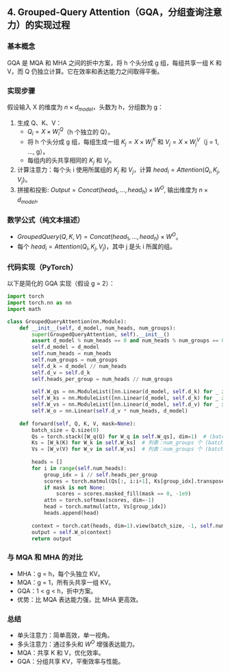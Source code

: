 ## 4. Grouped-Query Attention（GQA，分组查询注意力）的实现过程

### 基本概念
GQA 是 MQA 和 MHA 之间的折中方案，将 h 个头分成 g 组，每组共享一组 K 和 V，而 Q 仍独立计算。它在效率和表达能力之间取得平衡。

### 实现步骤
假设输入 X 的维度为 $n × d_{model}$，头数为 h，分组数为 g：
1. 生成 Q、K、V：
    - $Q_i = X × W_i^Q$（h 个独立的 Q）。
    - 将 h 个头分成 g 组，每组生成一组 $K_j = X × W_j^K$ 和 $V_j = X × W_j^V$（j = 1, ..., g）。
    - 每组内的头共享相同的 $K_j$ 和 $V_j$。
2. 计算注意力：每个头 i 使用所属组的 $K_j$ 和 $V_j$，计算 $head_i = Attention(Q_i, K_j, V_j)$。
3. 拼接和投影: $Output = Concat(head_1, ..., head_h) × W^O$, 输出维度为 $n × d_{model}$。

### 数学公式（纯文本描述）
- $GroupedQuery(Q, K, V) = Concat(head_1, ..., head_h) × W^O$。
- 每个 $head_i = Attention(Q_i, K_j, V_j)$，其中 j 是头 i 所属的组。

### 代码实现（PyTorch）
以下是简化的 GQA 实现（假设 g = 2）：

```python
import torch
import torch.nn as nn
import math

class GroupedQueryAttention(nn.Module):
    def __init__(self, d_model, num_heads, num_groups):
        super(GroupedQueryAttention, self).__init__()
        assert d_model % num_heads == 0 and num_heads % num_groups == 0
        self.d_model = d_model
        self.num_heads = num_heads
        self.num_groups = num_groups
        self.d_k = d_model // num_heads
        self.d_v = self.d_k
        self.heads_per_group = num_heads // num_groups
        
        self.W_qs = nn.ModuleList([nn.Linear(d_model, self.d_k) for _ in range(num_heads)])
        self.W_ks = nn.ModuleList([nn.Linear(d_model, self.d_k) for _ in range(num_groups)])
        self.W_vs = nn.ModuleList([nn.Linear(d_model, self.d_v) for _ in range(num_groups)])
        self.W_o = nn.Linear(self.d_v * num_heads, d_model)
        
    def forward(self, Q, K, V, mask=None):
        batch_size = Q.size(0)
        Qs = torch.stack([W_q(Q) for W_q in self.W_qs], dim=1)  # (batch, num_heads, seq, d_k)
        Ks = [W_k(K) for W_k in self.W_ks]  # 列表：num_groups 个 (batch, seq, d_k)
        Vs = [W_v(V) for W_v in self.W_vs]  # 列表：num_groups 个 (batch, seq, d_v)
        
        heads = []
        for i in range(self.num_heads):
            group_idx = i // self.heads_per_group
            scores = torch.matmul(Qs[:, i:i+1], Ks[group_idx].transpose(-2, -1)) / math.sqrt(self.d_k)
            if mask is not None:
                scores = scores.masked_fill(mask == 0, -1e9)
            attn = torch.softmax(scores, dim=-1)
            head = torch.matmul(attn, Vs[group_idx])
            heads.append(head)
        
        context = torch.cat(heads, dim=1).view(batch_size, -1, self.num_heads * self.d_v)
        output = self.W_o(context)
        return output
```

### 与 MQA 和 MHA 的对比
- MHA：g = h，每个头独立 KV。
- MQA：g = 1，所有头共享一组 KV。
- GQA：1 < g < h，折中方案。
- 优势：比 MQA 表达能力强，比 MHA 更高效。

### 总结
- 单头注意力：简单高效，单一视角。
- 多头注意力：通过多头和 $W^O$ 增强表达能力。
- MQA：共享 K 和 V，优化效率。
- GQA：分组共享 KV，平衡效率与性能。